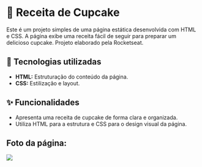 <h1>🧁 Receita de Cupcake</h1>
<p>Este é um projeto simples de uma página estática desenvolvida com HTML e CSS. A página exibe uma receita fácil de seguir para preparar um delicioso cupcake. Projeto elaborado pela Rocketseat.</p>

<h2> 🚀 Tecnologias utilizadas</h2>
<ul>
  <li><strong>HTML:</strong> Estruturação do conteúdo da página.</li>
  <li><strong>CSS:</strong> Estilização e layout.</li>
</ul>

<h2> ✨ Funcionalidades </h2>
<ul>
  <li>Apresenta uma receita de cupcake de forma clara e organizada.</li>
  <li>Utiliza HTML para a estrutura e CSS para o design visual da página.</li>
</ul>

<h2>Foto da página:</h2>
<img src="https://github.com/user-attachments/assets/54e8c5ab-f61f-4813-b546-cd7d8eeb6004">
